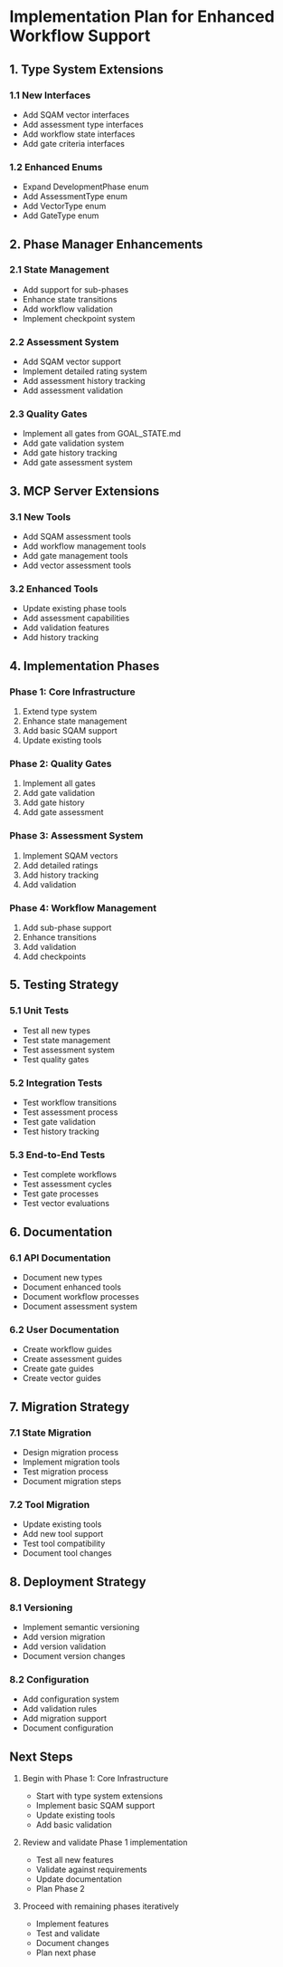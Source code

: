 # Implementation Plan for Enhanced Workflow Support

## 1. Type System Extensions

### 1.1 New Interfaces
- Add SQAM vector interfaces
- Add assessment type interfaces
- Add workflow state interfaces
- Add gate criteria interfaces

### 1.2 Enhanced Enums
- Expand DevelopmentPhase enum
- Add AssessmentType enum
- Add VectorType enum
- Add GateType enum

## 2. Phase Manager Enhancements

### 2.1 State Management
- Add support for sub-phases
- Enhance state transitions
- Add workflow validation
- Implement checkpoint system

### 2.2 Assessment System
- Add SQAM vector support
- Implement detailed rating system
- Add assessment history tracking
- Add assessment validation

### 2.3 Quality Gates
- Implement all gates from GOAL_STATE.md
- Add gate validation system
- Add gate history tracking
- Add gate assessment system

## 3. MCP Server Extensions

### 3.1 New Tools
- Add SQAM assessment tools
- Add workflow management tools
- Add gate management tools
- Add vector assessment tools

### 3.2 Enhanced Tools
- Update existing phase tools
- Add assessment capabilities
- Add validation features
- Add history tracking

## 4. Implementation Phases

### Phase 1: Core Infrastructure
1. Extend type system
2. Enhance state management
3. Add basic SQAM support
4. Update existing tools

### Phase 2: Quality Gates
1. Implement all gates
2. Add gate validation
3. Add gate history
4. Add gate assessment

### Phase 3: Assessment System
1. Implement SQAM vectors
2. Add detailed ratings
3. Add history tracking
4. Add validation

### Phase 4: Workflow Management
1. Add sub-phase support
2. Enhance transitions
3. Add validation
4. Add checkpoints

## 5. Testing Strategy

### 5.1 Unit Tests
- Test all new types
- Test state management
- Test assessment system
- Test quality gates

### 5.2 Integration Tests
- Test workflow transitions
- Test assessment process
- Test gate validation
- Test history tracking

### 5.3 End-to-End Tests
- Test complete workflows
- Test assessment cycles
- Test gate processes
- Test vector evaluations

## 6. Documentation

### 6.1 API Documentation
- Document new types
- Document enhanced tools
- Document workflow processes
- Document assessment system

### 6.2 User Documentation
- Create workflow guides
- Create assessment guides
- Create gate guides
- Create vector guides

## 7. Migration Strategy

### 7.1 State Migration
- Design migration process
- Implement migration tools
- Test migration process
- Document migration steps

### 7.2 Tool Migration
- Update existing tools
- Add new tool support
- Test tool compatibility
- Document tool changes

## 8. Deployment Strategy

### 8.1 Versioning
- Implement semantic versioning
- Add version migration
- Add version validation
- Document version changes

### 8.2 Configuration
- Add configuration system
- Add validation rules
- Add migration support
- Document configuration

## Next Steps

1. Begin with Phase 1: Core Infrastructure
   - Start with type system extensions
   - Implement basic SQAM support
   - Update existing tools
   - Add basic validation

2. Review and validate Phase 1 implementation
   - Test all new features
   - Validate against requirements
   - Update documentation
   - Plan Phase 2

3. Proceed with remaining phases iteratively
   - Implement features
   - Test and validate
   - Document changes
   - Plan next phase
